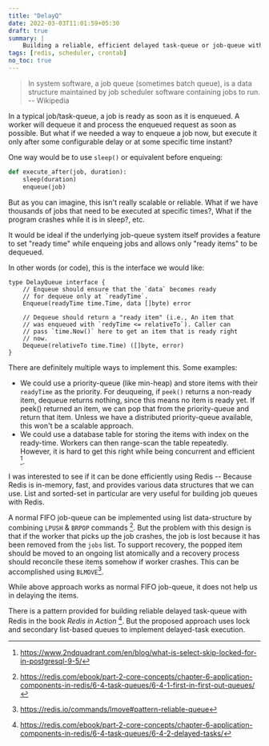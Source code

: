 ```yaml
---
title: "DelayQ"
date: 2022-03-03T11:01:59+05:30
draft: true
summary: |
    Building a reliable, efficient delayed task-queue or job-queue with Redis.
tags: [redis, scheduler, crontab]
no_toc: true
---
```


> In system software, a job queue (sometimes batch queue), is a data structure maintained by job scheduler software containing jobs to run. -- Wikipedia

In a typical job/task-queue, a job is ready as soon as it is enqueued. A worker will dequeue it and process the enqueued request as soon as possible. But what if we needed a way to enqueue a job now, but execute it only after some configurable delay or at some specific time instant?

One way would be to use `sleep()` or equivalent before enqueing:

```python
def execute_after(job, duration):
    sleep(duration)
    enqueue(job)
```

But as you can imagine, this isn't really scalable or reliable. What if we have thousands of jobs that need to be executed at specific times?, What if the program crashes while it is in sleep?, etc.

It would be ideal if the underlying job-queue system itself provides a feature to set "ready time" while enqueing jobs and allows only "ready items" to be dequeued. 

In other words (or code), this is the interface we would like:

```golang
type DelayQueue interface {
    // Enqueue should ensure that the `data` becomes ready 
    // for dequeue only at `readyTime`.
    Enqueue(readyTime time.Time, data []byte) error

    // Dequeue should return a "ready item" (i.e., An item that
    // was enqueued with `redyTime <= relativeTo`). Caller can 
    // pass `time.Now()` here to get an item that is ready right
    // now.
    Dequeue(relativeTo time.Time) ([]byte, error)
}
```

There are definitely multiple ways to implement this. Some examples:

* We could use a priority-queue (like min-heap) and store items with their `readyTime` as the priority. For deuqueing, if `peek()` returns a non-ready item, dequeue returns nothing, since this means no item is ready yet. If peek() returned an item, we can pop that from the priority-queue and return that item. Unless we have a distributed priority-queue available, this won't be a scalable approach.
* We could use a database table for storing the items with index on the ready-time.
Workers can then range-scan the table repeatedly. However, it is hard to get this right while
being concurrent and efficient [^2].

I was interested to see if it can be done efficiently using Redis -- Because Redis is in-memory, fast, and provides various data structures that we can use. List and sorted-set in particular are very useful for building job queues with Redis.

A normal FIFO job-queue can be implemented using list data-structure by combining `LPUSH` &
`BRPOP` commands [^3]. But the problem with this design is that if the worker that picks up
the job crashes, the job is lost because it has been removed from the `jobs` list. To support
recovery, the popped item should be moved to an ongoing list atomically and a recovery process 
should reconcile these items somehow if worker crashes. This can be accomplished using `BLMOVE`[^4].

While above approach works as normal FIFO job-queue, it does not help us in delaying the items.

There is a pattern provided for building reliable delayed task-queue with Redis in the book
*Redis in Action* [^5]. But the proposed approach uses lock and secondary list-based queues to
implement delayed-task execution. 

[^1]: https://redis.io/topics/benchmarks
[^2]: https://www.2ndquadrant.com/en/blog/what-is-select-skip-locked-for-in-postgresql-9-5/
[^3]: https://redis.com/ebook/part-2-core-concepts/chapter-6-application-components-in-redis/6-4-task-queues/6-4-1-first-in-first-out-queues/
[^4]: https://redis.io/commands/lmove#pattern-reliable-queue
[^5]: https://redis.com/ebook/part-2-core-concepts/chapter-6-application-components-in-redis/6-4-task-queues/6-4-2-delayed-tasks/
